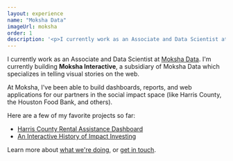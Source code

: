 ```yaml
---
layout: experience
name: "Moksha Data"
imageUrl: moksha
order: 1
description: '<p>I currently work as an Associate and Data Scientist at <a href="https://www.mokshadata.com/" target="_blank" rel="noopener noreferrer">Moksha Data</a>. I&#39;m currently building <strong>Moksha Interactive</strong>, a subsidiary of Moksha Data which specializes in telling visual stories on the web. </p> <p>Learn more about <a href="https://www.mokshadata.com/" target="_blank" rel="noopener noreferrer">what we&#39;re doing</a>, or <a href="mailto:connor@mokshadata.com?subject=Project%20Inquiry">get in touch</a>.</p>'
---
```


I currently work as an Associate and Data Scientist at [Moksha Data](https://www.mokshadata.com/). I'm currently building **Moksha Interactive**, a subsidiary of Moksha Data which specializes in telling visual stories on the web. 

At Moksha, I've been able to build dashboards, reports, and web applications for our partners in the social impact space (like Harris County, the Houston Food Bank, and others).

Here are a few of my favorite projects so far:

* [Harris County Rental Assistance Dashboard](https://mokshadata.gitlab.io/harris-county-svi/)
* [An Interactive History of Impact Investing](https://mokshadata.gitlab.io/collaborative-fund/impact-investing-interactive/)

Learn more about [what we're doing](https://www.mokshadata.com/), or [get in touch](mailto:connor@mokshadata.com?subject=Project%20Inquiry).